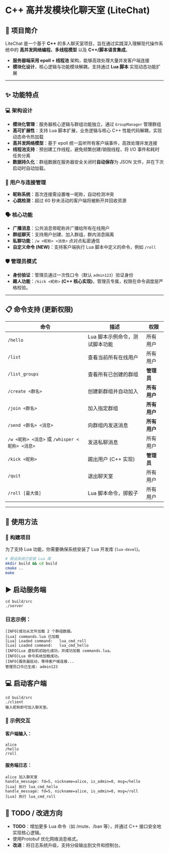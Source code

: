 # C++ 高并发模块化聊天室 (LiteChat)

## 📖 **项目简介**

LiteChat 是一个基于 **C++** 的多人聊天室项目，旨在通过实践深入理解现代操作系统中的 **高并发网络编程、多线程模型** 以及 **C++/脚本语言集成**。

* **服务器端采用 epoll + 线程池** 架构，能够高效处理大量并发客户端连接
* **模块化设计**，核心逻辑与功能模块解耦，支持通过 **Lua 脚本** 实现动态功能扩展

---

## ✨ **功能特点**

### 💻 **架构设计**
* **模块化管理**：服务器核心逻辑与群组功能独立，通过 `GroupManager` 管理群组
* **高可扩展性**：支持 Lua 脚本扩展，业务逻辑与核心 C++ 性能代码解耦，实现动态命令热加载
* **高并发网络模型**：基于 epoll 统一监听所有客户端事件，高效处理并发连接
* **线程池支持**：预创建工作线程，避免频繁创建/销毁线程，将 I/O 事件和耗时任务分离
* **数据持久化**：群组数据在服务器安全关闭时**自动保存**为 JSON 文件，并在下次启动时自动加载。

### 👤 **用户与连接管理**
* **昵称系统**：首次连接需设置唯一昵称，自动检测冲突
* **心跳检测**：超过 60 秒未活动的客户端将被断开并回收资源

### 🗣 **核心功能**
* **广播消息**：公共消息带昵称并广播给所有在线用户
* **群组聊天**：支持用户创建、加入群组，群内消息隔离
* **私聊功能**：`/w <昵称> <消息>` 点对点私密通信
* **自定义命令 (NEW)**：支持客户端执行 Lua 脚本中定义的命令，例如 `/roll`

### 🛡 **管理员模式**
* **身份验证**：管理员通过一次性口令（默认 `admin123`）验证身份
* **踢人功能**：`/kick <昵称>` **(C++ 核心实现)**，管理员专属，权限在命令调度层严格校验。

---

## 📋 **命令支持 (更新权限)**

| **命令** | **描述** | **权限** |
| ------- | ------- | ------ |
| `/hello` | Lua 脚本示例命令，测试脚本功能 | 所有用户 |
| `/list` | 查看当前所有在线用户 | 所有用户 |
| `/list_groups` | 查看所有已创建的群组 | **管理员** |
| `/create <群名>` | 创建新群组并自动加入 | **所有用户** |
| `/join <群名>` | 加入指定群组 | **所有用户** |
| `/send <群名> <消息>` | 向群组内发送消息 | **所有用户** |
| `/w <昵称> <消息>` 或 `/whisper <昵称> <消息>` | 发送私聊消息 | 所有用户 |
| `/kick <昵称>` | 踢出用户 (C++ 实现) | **管理员** |
| `/quit` | 退出聊天室 | 所有用户 |
| `/roll [最大值]` | Lua 脚本命令，掷骰子 | 所有用户 |

---

## 🚀 **使用方法**

### 🔨 **构建项目**
为了支持 Lua 功能，你需要确保系统安装了 Lua 开发库 (`lua-devel`)。

```bash
# 假设系统已安装 Lua 库
mkdir build && cd build
cmake ..
make
```

## **▶️ 启动服务端**
```
cd build/src
./server
```

### 日志示例：
```
[INFO]成功从文件加载 2 个群组数据。
[Lua] commands.lua 已加载
[Lua] Loaded command:   lua_cmd_roll
[Lua] Loaded command:   lua_cmd_hello
[INFO]Lua 虚拟机初始化成功，并成功加载 commands.lua。
[INFO]Lua 命令系统加载成功。
[INFO]服务器启动，等待客户端连接...
管理员口令已生成: admin123
```

## **💻 启动客户端**
```aiignore
cd build/src
./client 
输入昵称即可加入聊天室。
```
### 💬 示例交互
#### 客户端输入：
```aiignore
alice
/hello
/roll
```

#### 服务端日志：
```aiignore
alice 加入聊天室
handle_message: fd=5, nickname=alice, is_admin=0, msg=/hello
[Lua] 执行 lua_cmd_hello
handle_message: fd=5, nickname=alice, is_admin=0, msg=/roll
[Lua] 执行 lua_cmd_roll
```

## 📝 TODO / 改进方向
* **TODO**：增加更多 Lua 命令（如 /mute、/ban 等），并通过 C++ 接口安全地实现核心逻辑。
* 使用Protobuf  优化网络消息格式。
* **改进**：将日志系统升级，支持分级输出到文件和控制台。